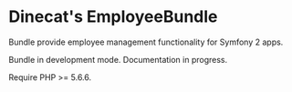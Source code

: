 Dinecat's EmployeeBundle
========================

Bundle provide employee management functionality for Symfony 2 apps.

Bundle in development mode. Documentation in progress.

Require PHP >= 5.6.6.
